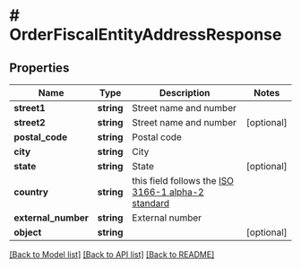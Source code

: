 # # OrderFiscalEntityAddressResponse

## Properties

Name | Type | Description | Notes
------------ | ------------- | ------------- | -------------
**street1** | **string** | Street name and number |
**street2** | **string** | Street name and number | [optional]
**postal_code** | **string** | Postal code |
**city** | **string** | City |
**state** | **string** | State | [optional]
**country** | **string** | this field follows the [ISO 3166-1 alpha-2 standard](https://en.wikipedia.org/wiki/ISO_3166-1_alpha-2) |
**external_number** | **string** | External number |
**object** | **string** |  | [optional]

[[Back to Model list]](../../README.md#models) [[Back to API list]](../../README.md#endpoints) [[Back to README]](../../README.md)
